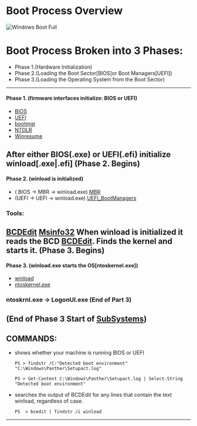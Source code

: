 # Boot Process Overview
![Windows Boot Full](http://1.bp.blogspot.com/-MaRtDTHH1Vo/UysJF8KXNbI/AAAAAAAAALo/D6Kt2f8Gpmo/s1600/Walkthrough_Diagram.jpg)

# Boot Process Broken into 3 Phases:
 - Phase 1.(Hardware Initialization)
 - Phase 2.(Loading the Boot Sector[BIOS]or Boot Managers[UEFI])
 - Phase 3.(Loading the Operating System from the Boot Sector)
-----------------------------------------------------------------------------------------------------------------------------------------------------------------------------------------------------------
#### Phase 1. (firmware interfaces initialize: BIOS or UEFI)
   - [BIOS](Additional_Information/BIOS.md)
   - [UEFI](Additional_Information/UEFI.md)
   - [bootmgr](Additional_Information/bootmgr.md) 
   - [NTDLR](Additional_Information/NTDLR.md)
   - [Winresume](Additional_Information/winresume.md) 
 
 After either BIOS(.exe) or UEFI(.efi) initialize winload[.exe|.efi] (Phase 2. Begins)
-----------------------------------------------------------------------------------------------------------------------------------------------------------------------------------------------------------
#### Phase 2. (winload is initialized)
- ( BIOS -> MBR -> winload.exe) [MBR](Additional_Information/MBR.md)
- (UEFI -> UEFI -> winload.exe) [UEFI_BootManagers](Additional_Information/UEFI_BootManagers.md)
### Tools:
[BCDEdit](Additional_Information/BDCEdit.md)
[Msinfo32](Additional_Information/Msinfo32.md)
When winload is initialized it reads the BCD [BCDEdit](Additional_Information/BDCEdit.md).
Finds the kernel and starts it. (Phase 3. Begins)
-----------------------------------------------------------------------------------------------------------------------------------------------------------------------------------------------------------
#### Phase 3. (winload.exe starts the OS[ntoskernel.exe])
- [winload](Additional_Information/winload.md)
- [ntoskernel.exe](Additional_Information/ntoskernel.md)
 
 

### ntoskrnl.exe -> LogonUI.exe (End of Part 3)
(End of Phase 3 Start of [SubSystems](Additional_Information/SubSystems.md))
----------------------------------------------------------------------------------------------------------------------------------------------------------------------------------------------------------   
## COMMANDS: 
- shows whether your machine is running BIOS or UEFI

      PS > findstr /C:"Detected boot environment" "C:\Windows\Panther\Setupact.log"
   
      PS > Get-Content C:\Windows\Panther\Setupact.log | Select-String "Detected boot environment"

- searches the output of BCDEdit for any lines that contain the text winload, regardless of case.

      PS  > bcedit | findstr /i winload

 ----------------------------------------------------------------------------------------------------------------------------------------------------------------------------------------------------------
